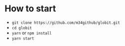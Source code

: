 # How to start
- `git clone https://github.com/m34github/globit.git`
- `cd globit`
- `yarn` or `npm install`
- `yarn start`
